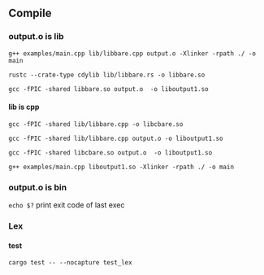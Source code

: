 ## Compile

### output.o is lib

`g++ examples/main.cpp lib/libbare.cpp output.o -Xlinker -rpath ./ -o main`

`rustc --crate-type cdylib lib/libbare.rs -o libbare.so`

`gcc -fPIC -shared libbare.so output.o  -o liboutput1.so`

#### lib is cpp

`gcc -fPIC -shared lib/libbare.cpp -o libcbare.so`

`gcc -fPIC -shared lib/libbare.cpp output.o -o liboutput1.so`

`gcc -fPIC -shared libcbare.so output.o  -o liboutput1.so`

`g++ examples/main.cpp liboutput1.so -Xlinker -rpath ./ -o main`

### output.o is bin

`echo $?` print exit code of last exec


### Lex

#### test

`cargo test -- --nocapture test_lex`

